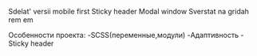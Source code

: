 Sdelat' versii mobile first
Sticky header
Modal window
Sverstat na gridah
rem em


Особенности проекта:
-SCSS(переменные,модули)
-Адаптивность
-Sticky header